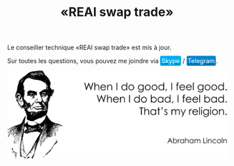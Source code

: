 ﻿---
layout: post-ea

group: Conseiller technique
title: «REAl swap trade»
meta: REAl swap trade. Tous les moyens obtenus après avoir vendu le présent produit seront dirigés vers le développement du projet et la charité.

logo: real_swap_trade.svg
og: img/og-real-swap-trade.jpg

order: 4

category: ea

lang: fr
ref: real_swap_trade
---

Le conseiller technique «REAl swap trade» est mis à jour.

Sur toutes les questions, vous pouvez me joindre via <a href="skype:chutkoy89?call" target="_blank"><span style="background-color:#00aff0; color:white; padding:3px; border-radius: 3px">Skype</span></a> / <a href="https://t.me/chutkoy" target="_blank"><span style="background-color:#0088cc; color:white; padding:3px; border-radius: 3px">Telegram</span></a>.

<a data-fancybox="gallery" href="/img/programming/Lincoln.png"><img src="/img/programming/Lincoln.png" alt=""></a>
